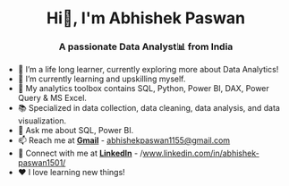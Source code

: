 <!-- ## Hi there!👋 I'm Abhishek Paswan
### A passionate Data Analyst! -->

<h1 align="center">Hi👋, I'm Abhishek Paswan </h1>
<h3 align="center">A passionate Data Analyst📊 from India </h3>


<!--**abhishek151-G/abhishek151-G** is a ✨ _special_ ✨ repository because its `README.md` (this file) appears on your GitHub profile. 

Here are some ideas to get you started:-->

- 🔭 I’m a life long learner, currently exploring more about Data Analytics!
- 🌱 I’m currently learning and upskilling myself. 
- 🧰 My analytics toolbox contains SQL, Python, Power BI, DAX, Power Query & MS Excel.
- 📚 Specialized in data collection, data cleaning, data analysis, and data visualization.
- 💬 Ask me about SQL, Power BI.
- 📫 Reach me at **[Gmail](mailto:abhishekpaswan1155@gmail.com)** - abhishekpaswan1155@gmail.com
- 🔗 Connect with me at **[LinkedIn](https://www.linkedin.com/in/abhishek-paswan1501)** - /www.linkedin.com/in/abhishek-paswan1501/
- ❤️ I love learning new things!
